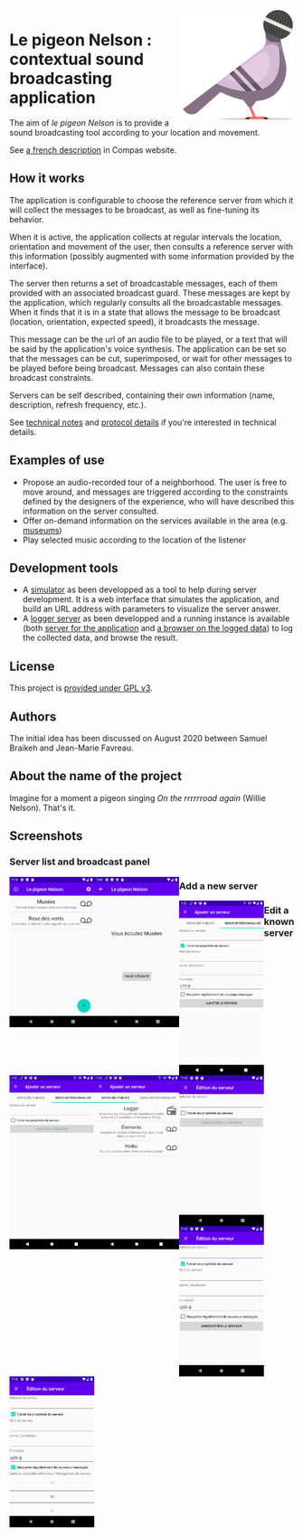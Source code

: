 <img src="./images/le-pigeon-nelson-logo.svg" width="200px" height="200px" alt="Logo du pigeon Nelson" align="right">

# Le pigeon Nelson : contextual sound broadcasting application

The aim of *le pigeon Nelson* is to provide a sound broadcasting tool according to your location and movement.

See [a french description](https://compas.limos.fr/le-pigeon-nelson/) in Compas website.

## How it works

The application is configurable to choose the reference server from which it will collect the messages to be broadcast, as well as fine-tuning its behavior.

When it is active, the application collects at regular intervals the location, orientation and movement of the user, then consults a reference server with this information (possibly augmented with some information provided by the interface). 

The server then returns a set of broadcastable messages, each of them provided with an associated broadcast guard. These messages are kept by the application, which regularly consults all the broadcastable messages. When it finds that it is in a state that allows the message to be broadcast (location, orientation, expected speed), it broadcasts the message.

This message can be the url of an audio file to be played, or a text that will be said by the application's voice synthesis. 
The application can be set so that the messages can be cut, superimposed, or wait for other messages to be played before being broadcast. Messages can also contain these broadcast constraints.

Servers can be self described, containing their own information (name, description, refresh frequency, etc.).


See [technical notes](technical-notes.md)  and [protocol details](protocol-details.md) if you're interested in technical details.

## Examples of use

* Propose an audio-recorded tour of a neighborhood. The user is free to move around, and messages are triggered according to the constraints defined by the designers of the experience, who will have described this information on the server consulted.
* Offer on-demand information on the services available in the area (e.g. [museums](https://github.com/jmtrivial/le-pigeon-nelson/blob/master/servers/museums.php))
* Play selected music according to the location of the listener

## Development tools

* A [simulator](https://jmtrivial.github.io/le-pigeon-nelson/tools/simulator.html) as been developped as a tool to help during server development. It is a web interface that simulates the application, and build an URL address with parameters to visualize the server answer.
* A [logger server](https://github.com/jmtrivial/le-pigeon-nelson/tree/master/servers/logger) as been developped and a running instance is available (both [server for the application](https://lepigeonnelson.jmfavreau.info/dev/log.php) and [a browser on the logged data](https://lepigeonnelson.jmfavreau.info/dev/logs/browse.php)) to log the collected data, and browse the result.

## License

This project is [provided under GPL v3](./LICENSE).

## Authors

The initial idea has been discussed on August 2020 between Samuel Braikeh and Jean-Marie Favreau.

## About the name of the project

Imagine for a moment a pigeon singing *On the rrrrrroad again* (Willie Nelson). That's it.

## Screenshots

### Server list and broadcast panel

<a href="./images/Screenshot1.png"><img src="./images/Screenshot1.png" width="150px" alt="A list of servers to be played" align="left" margin="1em"></a>
<a href="./images/Screenshot2.png"><img src="./images/Screenshot2.png" width="150px" alt="A playing server" align="left" margin="1em"></a>

### Add a new server

<a href="./images/Screenshot6.png"><img src="./images/Screenshot6.png" width="150px" alt="Add a new server from public list" align="left" margin="1em"></a>
<a href="./images/Screenshot7.png"><img src="./images/Screenshot7.png" width="150px" alt="Add a new server from URL" align="left" margin="1em"></a>
<a href="./images/Screenshot8.png"><img src="./images/Screenshot8.png" width="150px" alt="Add a new server from URL with details" align="left" margin="1em"></a>


### Edit a known server

<a href="./images/Screenshot3.png"><img src="./images/Screenshot3.png" width="150px" alt="Edit a server (simple)" align="left" margin="1em"></a>
<a href="./images/Screenshot4.png"><img src="./images/Screenshot4.png" width="150px" alt="Edit a server (with details)" align="left" margin="1em"></a>
<a href="./images/Screenshot5.png"><img src="./images/Screenshot5.png" width="150px" alt="Edit a server (with refresh delay)" align="left" margin="1em"></a>
